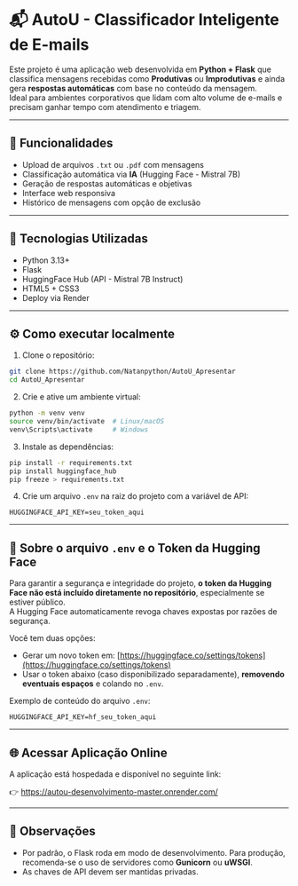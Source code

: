 # 📬 AutoU - Classificador Inteligente de E-mails

Este projeto é uma aplicação web desenvolvida em **Python + Flask** que classifica mensagens recebidas como **Produtivas** ou **Improdutivas** e ainda gera **respostas automáticas** com base no conteúdo da mensagem.  
Ideal para ambientes corporativos que lidam com alto volume de e-mails e precisam ganhar tempo com atendimento e triagem.

---

## 🚀 Funcionalidades

- Upload de arquivos `.txt` ou `.pdf` com mensagens
- Classificação automática via **IA** (Hugging Face - Mistral 7B)
- Geração de respostas automáticas e objetivas
- Interface web responsiva
- Histórico de mensagens com opção de exclusão

---

## 🧪 Tecnologias Utilizadas

- Python 3.13+
- Flask
- HuggingFace Hub (API - Mistral 7B Instruct)
- HTML5 + CSS3
- Deploy via Render

---

## ⚙️ Como executar localmente

1. Clone o repositório:

```bash
git clone https://github.com/Natanpython/AutoU_Apresentar
cd AutoU_Apresentar
```

2. Crie e ative um ambiente virtual:

```bash
python -m venv venv
source venv/bin/activate  # Linux/macOS
venv\Scripts\activate     # Windows
```

3. Instale as dependências:

```bash
pip install -r requirements.txt
pip install huggingface_hub
pip freeze > requirements.txt
```

4. Crie um arquivo `.env` na raiz do projeto com a variável de API:

```env
HUGGINGFACE_API_KEY=seu_token_aqui
```

---

## 🔐 Sobre o arquivo `.env` e o Token da Hugging Face

Para garantir a segurança e integridade do projeto, **o token da Hugging Face não está incluído diretamente no repositório**, especialmente se estiver público.  
A Hugging Face automaticamente revoga chaves expostas por razões de segurança.

Você tem duas opções:

- Gerar um novo token em: [https://huggingface.co/settings/tokens](https://huggingface.co/settings/tokens)  
- Usar o token abaixo (caso disponibilizado separadamente), **removendo eventuais espaços** e colando no `.env`.

Exemplo de conteúdo do arquivo `.env`:

```env
HUGGINGFACE_API_KEY=hf_seu_token_aqui
```

---

## 🌐 Acessar Aplicação Online

A aplicação está hospedada e disponível no seguinte link:

👉  https://autou-desenvolvimento-master.onrender.com/ 

---

## 📌 Observações

- Por padrão, o Flask roda em modo de desenvolvimento. Para produção, recomenda-se o uso de servidores como **Gunicorn** ou **uWSGI**.
- As chaves de API devem ser mantidas privadas.
